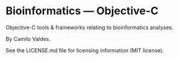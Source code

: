Bioinformatics — Objective-C
=======

Objective-C tools & frameworks relating to bioinformatics analyses.

By Camilo Valdes.

See the LICENSE.md file for licensing information (MIT license).

